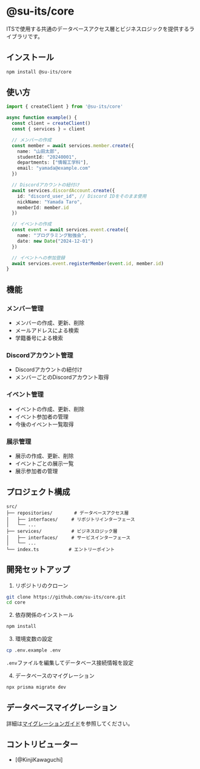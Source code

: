 # @su-its/core

ITSで使用する共通のデータベースアクセス層とビジネスロジックを提供するライブラリです。

## インストール

```bash
npm install @su-its/core
```

## 使い方

```typescript
import { createClient } from '@su-its/core'

async function example() {
  const client = createClient()
  const { services } = client

  // メンバーの作成
  const member = await services.member.create({
    name: "山田太郎",
    studentId: "20240001",
    departments: ["情報工学科"],
    email: "yamada@example.com"
  })

  // Discordアカウントの紐付け
  await services.discordAccount.create({
    id: "discord_user_id", // Discord IDをそのまま使用
    nickName: "Yamada Taro",
    memberId: member.id
  })

  // イベントの作成
  const event = await services.event.create({
    name: "プログラミング勉強会",
    date: new Date("2024-12-01")
  })

  // イベントへの参加登録
  await services.event.registerMember(event.id, member.id)
}
```

## 機能

### メンバー管理
- メンバーの作成、更新、削除
- メールアドレスによる検索
- 学籍番号による検索

### Discordアカウント管理
- Discordアカウントの紐付け
- メンバーごとのDiscordアカウント取得

### イベント管理
- イベントの作成、更新、削除
- イベント参加者の管理
- 今後のイベント一覧取得

### 展示管理
- 展示の作成、更新、削除
- イベントごとの展示一覧
- 展示参加者の管理

## プロジェクト構成

```
src/
├── repositories/        # データベースアクセス層
│   ├── interfaces/     # リポジトリインターフェース
│   └── ...
├── services/           # ビジネスロジック層
│   ├── interfaces/     # サービスインターフェース
│   └── ...
└── index.ts           # エントリーポイント
```

## 開発セットアップ

1. リポジトリのクローン
```bash
git clone https://github.com/su-its/core.git
cd core
```

2. 依存関係のインストール
```bash
npm install
```

3. 環境変数の設定
```bash
cp .env.example .env
```
`.env`ファイルを編集してデータベース接続情報を設定

4. データベースのマイグレーション
```bash
npx prisma migrate dev
```

## データベースマイグレーション

詳細は[マイグレーションガイド](./docs/migration/README.md)を参照してください。

## コントリビューター

- [@KinjiKawaguchi]